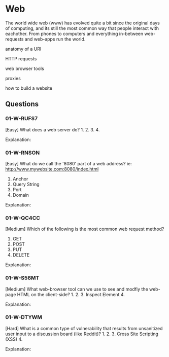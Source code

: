 # Web
The world wide web (www) has evolved quite a bit since the original days of computing, and its still the most common way that people interact with eachother. From phones to computers and everything in-between web-requests and web-apps run the world.

anatomy of a URI

HTTP requests

web browser tools

proxies

how to build a website


## Questions
### 01-W-RUFS7
[Easy] What does a web server do?
1. 
2. 
3. 
4. 

Explanation: 


### 01-W-RNSON
[Easy] What do we call the '8080' part of a web address? ie: http://www.mywebsite.com:8080/index.html
1. Anchor
2. Query String
3. Port
4. Domain

Explanation: 


### 01-W-QC4CC
[Medium] Which of the following is the most common web request method?
1. GET
2. POST
3. PUT
4. DELETE

Explanation: 


### 01-W-S56MT
[Medium] What web-browser tool can we use to see and modfiy the web-page HTML on the client-side?
1. 
2. 
3. Inspect Element
4. 

Explanation: 


### 01-W-DTYWM
[Hard] What is a common type of vulnerability that results from unsanitized user input to a discussion board (like Reddit)?
1. 
2. 
3. Cross Site Scripting (XSS)
4. 

Explanation: 
